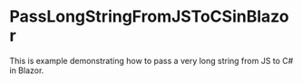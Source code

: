 # PassLongStringFromJSToCSinBlazor

This is example demonstrating how to pass a very long string from JS to C# in Blazor.
